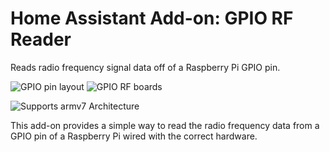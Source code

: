 # Home Assistant Add-on: GPIO RF Reader

Reads radio frequency signal data off of a Raspberry Pi GPIO pin.

![GPIO pin layout][GPIO]
![GPIO RF boards][GPIO-RF]

![Supports armv7 Architecture][armv7-shield]

This add-on provides a simple way to read the radio frequency data from a GPIO pin of a Raspberry Pi wired with the correct hardware.

[GPIO-RF]: https://warehouse-camo.ingress.cmh1.psfhosted.org/b2976728fe9b4ef34ea95e9a9f50453ab9d67e4b/687474703a2f2f692e696d6775722e636f6d2f764738395550392e6a7067
[GPIO]: https://www.raspberrypi.org/documentation/usage/gpio/images/GPIO-Pinout-Diagram-2.png
[armv7-shield]: https://img.shields.io/badge/armv7-yes-green.svg
